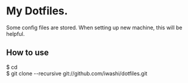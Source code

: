 # My Dotfiles.
Some config files are stored.
When setting up new machine, this will be helpful.

## How to use
  $ cd  
  $ git clone --recursive git://github.com/iwashi/dotfiles.git  


